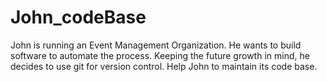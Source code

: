 # John_codeBase
John is running an Event Management Organization. He wants to build software to automate the process. Keeping the future growth in mind, he decides to use git for version control. Help John to maintain its code base.
